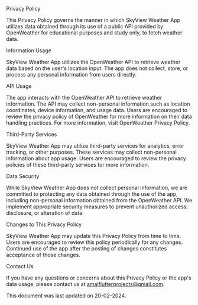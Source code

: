 Privacy Policy

This Privacy Policy governs the manner in which SkyView Weather App utilizes data obtained through its use of a public API provided by OpenWeather for educational purposes and study only, to fetch weather data.

Information Usage

SkyView Weather App utilizes the OpenWeather API to retrieve weather data based on the user's location input. The app does not collect, store, or process any personal information from users directly.

API Usage

The app interacts with the OpenWeather API to retrieve weather information. The API may collect non-personal information such as location coordinates, device information, and usage data. Users are encouraged to review the privacy policy of OpenWeather for more information on their data handling practices. For more information, visit OpenWeather Privacy Policy.

Third-Party Services

SkyView Weather App may utilize third-party services for analytics, error tracking, or other purposes. These services may collect non-personal information about app usage. Users are encouraged to review the privacy policies of these third-party services for more information.

Data Security

While SkyView Weather App does not collect personal information, we are committed to protecting any data obtained through the use of the app, including non-personal information obtained from the OpenWeather API. We implement appropriate security measures to prevent unauthorized access, disclosure, or alteration of data.

Changes to This Privacy Policy

SkyView Weather App may update this Privacy Policy from time to time. Users are encouraged to review this policy periodically for any changes. Continued use of the app after the posting of changes constitutes acceptance of those changes.

Contact Us

If you have any questions or concerns about this Privacy Policy or the app's data usage, please contact us at amalflutterprojects@gmail.com.

This document was last updated on 20-02-2024.
